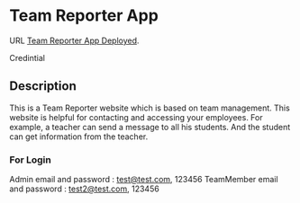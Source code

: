 # Team Reporter App

URL [Team Reporter App Deployed](https://yaseenbhojani.github.io/TeamReporterApp/).

Credintial

## Description

This is a Team Reporter website which is based on team management. This website is helpful for contacting and accessing your employees. For example, a teacher can send a message to all his students. And the student can get information from the teacher.

### For Login

Admin email and password : test@test.com, 123456 
TeamMember email and password : test2@test.com, 123456
